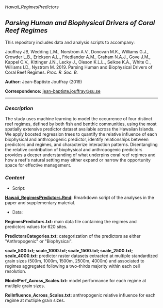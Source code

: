 ###### Hawaii_RegimesPredictors

**_Parsing Human and Biophysical Drivers of Coral Reef Regimes_**
---

This repository includes data and analysis scripts to accompany:

Jouffray JB, Wedding L.M., Norstrom A.V., Donovan M.K., Williams G.J., Crowder L.B., Erickson A.L., Friedlander A.M., Graham N.A.J., Gove J.M., Kappel C.V., Kittinger J.N., Lecky J., Oleson K.L.L., Selkoe K.A., White C., Williams I.D., Nystrom M. 2019. Parsing Human and Biophysical Drivers of Coral Reef Regimes. _Proc. R. Soc. B._

**Author:** Jean-Baptiste Jouffray (2019)

**Correspondence:** jean-baptiste.jouffray@su.se

***

### *Description*

The study uses machine learning to model the occurrence of four distinct reef regimes, defined by both fish and benthic communities, using the most spatially extensive predictor dataset available across the Hawaiian Islands. We apply boosted regression trees to quantify the relative influence of each biophysical and anthropogenic predictor, identify relationships between predictors and regimes, and characterize interaction patterns. Disentangling the relative contribution of biophysical and anthropogenic predictors provides a deeper understanding of what underpins coral reef regimes and how a reef's natural setting may either expand or narrow the opportunity space for effective management.

### *Content*

* Script:

**[Hawaii_RegimesPredictors.Rmd](http://htmlpreview.github.io/?https://github.com/JBjouffray/Hawaii_RegimesPredictors/blob/master/Script/Jouffrayet_al_R%20SCRIPT.htm)**: Rmarkdown script of the analyses in the paper and supplementary material.

* Data:

**RegimesPredictors.txt:** main data file containing the regimes and predictors values for 620 sites.

**PredictorsCategories.txt:** categorization of the predictors as either "Anthropogenic" or "Biophysical".

**scale_500.txt; scale_1000.txt; scale_1500.txt; scale_2500.txt; scale_4000.txt:** predictor raster datasets extracted at multiple standardized grain sizes (500m, 1000m, 1500m, 2500m, 4000m) and associated to regimes aggregated following a two-thirds majority within each cell resolution. 

**ModelPerf_Across_Scales.txt:** model performance for each regime at mutliple grain sizes.

**RelInfluence_Across_Scales.txt:** anthropogenic relative influence for each regime at mutliple grain sizes.


